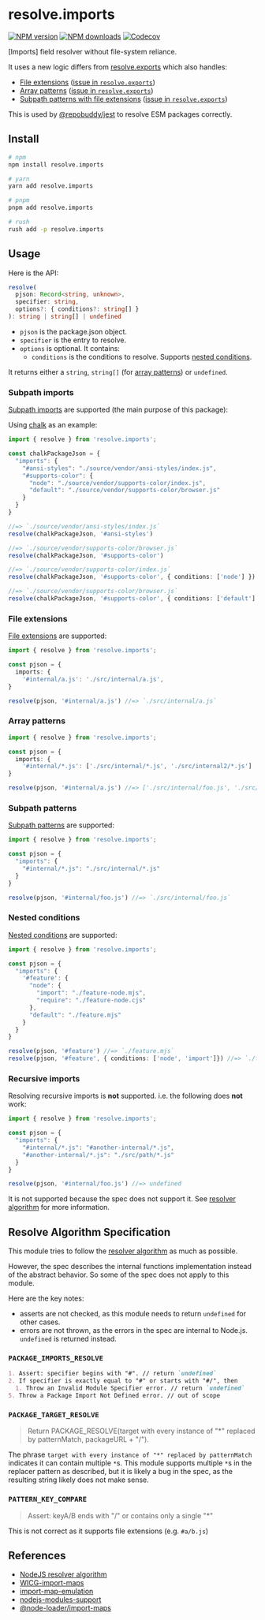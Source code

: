 # resolve.imports

[![NPM version][npm-image]][npm-url]
[![NPM downloads][downloads-image]][downloads-url]
[![Codecov][codecov-image]][codecov-url]

[Imports] field resolver without file-system reliance.

It uses a new logic differs from [resolve.exports] which also handles:

- [File extensions](#subpath-imports) ([issue in `resolve.exports`][file-extensions-issue])
- [Array patterns](#array-patterns) ([issue in `resolve.exports`][array-patterns-issue])
- [Subpath patterns with file extensions](#subpath-patterns) ([issue in `resolve.exports`][subpath-patterns-issue])

This is used by [@repobuddy/jest] to resolve ESM packages correctly.

## Install

```sh
# npm
npm install resolve.imports

# yarn
yarn add resolve.imports

# pnpm
pnpm add resolve.imports

# rush
rush add -p resolve.imports
```

## Usage

Here is the API:

```ts
resolve(
  pjson: Record<string, unknown>,
  specifier: string,
  options?: { conditions?: string[] }
): string | string[] | undefined
```

- `pjson` is the package.json object.
- `specifier` is the entry to resolve.
- `options` is optional. It contains:
  - `conditions` is the conditions to resolve. Supports [nested conditions](#nested-conditions).

It returns either a `string`, `string[]` (for [array patterns](#array-patterns)) or `undefined`.

### Subpath imports

[Subpath imports][subpath-imports] are supported (the main purpose of this package):

Using [chalk] as an example:

```ts
import { resolve } from 'resolve.imports';

const chalkPackageJson = {
  "imports": {
    "#ansi-styles": "./source/vendor/ansi-styles/index.js",
    "#supports-color": {
      "node": "./source/vendor/supports-color/index.js",
      "default": "./source/vendor/supports-color/browser.js"
    }
  }
}

//=> `./source/vendor/ansi-styles/index.js`
resolve(chalkPackageJson, '#ansi-styles')

//=> `./source/vendor/supports-color/browser.js`
resolve(chalkPackageJson, '#supports-color')

//=> `./source/vendor/supports-color/index.js`
resolve(chalkPackageJson, '#supports-color', { conditions: ['node'] })

//=> `./source/vendor/supports-color/browser.js`
resolve(chalkPackageJson, '#supports-color', { conditions: ['default'] })
```

### File extensions

[File extensions][file-extensions-issue] are supported:

```ts
import { resolve } from 'resolve.imports';

const pjson = {
  imports: {
    '#internal/a.js': './src/internal/a.js',
}

resolve(pjson, '#internal/a.js') //=> `./src/internal/a.js`
```

### Array patterns

```ts
import { resolve } from 'resolve.imports';

const pjson = {
  imports: {
    '#internal/*.js': ['./src/internal/*.js', './src/internal2/*.js']
}

resolve(pjson, '#internal/a.js') //=> ['./src/internal/foo.js', './src/internal2/foo.js']
```

### Subpath patterns

[Subpath patterns][subpath-patterns] are supported:

```ts
import { resolve } from 'resolve.imports';

const pjson = {
  "imports": {
    "#internal/*.js": "./src/internal/*.js"
  }
}

resolve(pjson, '#internal/foo.js') //=> `./src/internal/foo.js`
```

### Nested conditions

[Nested conditions](https://nodejs.org/api/packages.html#nested-conditions) are supported:

```ts
import { resolve } from 'resolve.imports';

const pjson = {
  "imports": {
    '#feature': {
      "node": {
        "import": "./feature-node.mjs",
        "require": "./feature-node.cjs"
      },
      "default": "./feature.mjs"
    }
  }
}

resolve(pjson, '#feature') //=> `./feature.mjs`
resolve(pjson, '#feature', { conditions: ['node', 'import']}) //=> `./feature-node.mjs`
```

### Recursive imports

Resolving recursive imports is **not** supported.
i.e. the following does **not** work:

```ts
import { resolve } from 'resolve.imports';

const pjson = {
  "imports": {
    "#internal/*.js": "#another-internal/*.js",
    "#another-internal/*.js": "./src/path/*.js"
  }
}

resolve(pjson, '#internal/foo.js') //=> undefined
```

It is not supported because the spec does not support it.
See [resolver algorithm][resolver-algorithm] for more information.

## Resolve Algorithm Specification

This module tries to follow the [resolver algorithm][resolver-algorithm] as much as possible.

However, the spec describes the internal functions implementation instead of the abstract behavior.
So some of the spec does not apply to this module.

Here are the key notes:

- asserts are not checked, as this module needs to return `undefined` for other cases.
- errors are not thrown, as the errors in the spec are internal to Node.js. `undefined` is returned instead.

### `PACKAGE_IMPORTS_RESOLVE`

```md
1. Assert: specifier begins with "#". // return `undefined`
2. If specifier is exactly equal to "#" or starts with "#/", then
  1. Throw an Invalid Module Specifier error. // return `undefined`
5. Throw a Package Import Not Defined error. // out of scope
```

### `PACKAGE_TARGET_RESOLVE`

> Return PACKAGE_RESOLVE(target with every instance of "*" replaced by patternMatch, packageURL + "/").

The phrase `target with every instance of "*" replaced by patternMatch` indicates it can contain multiple `*`s.
This module supports multiple `*`s in the replacer pattern as described,
but it is likely a bug in the spec, as the resulting string likely does not make sense.

### `PATTERN_KEY_COMPARE`

> Assert: keyA/B ends with "/" or contains only a single "*"

This is not correct as it supports file extensions (e.g. `#a/b.js`)

## References

- [NodeJS resolver algorithm][resolver-algorithm]
- [WICG-import-maps](https://github.com/WICG/import-maps)
- [import-map-emulation](https://nodejs.org/dist/latest-v17.x/docs/api/policy.html#example-import-maps-emulation)
- [nodejs-modules-support](https://github.com/nodejs/modules/issues/477)
- [@node-loader/import-maps](https://github.com/node-loader/node-loader-import-maps)

[@repobuddy/jest]: https://github.com/repobuddy/jest
[array-patterns-issue]: https://github.com/lukeed/resolve.exports/issues/17
[chalk]: https://github.com/chalk/chalk
[codecov-image]: https://codecov.io/gh/cyberuni/resolve.imports/branch/main/graph/badge.svg
[codecov-url]: https://codecov.io/gh/cyberuni/resolve.imports
[downloads-image]: https://img.shields.io/npm/dm/resolve.imports.svg?style=flat
[downloads-url]: https://npmjs.org/package/resolve.imports
[file-extensions-issue]: https://github.com/lukeed/resolve.exports/issues/22
[npm-image]: https://img.shields.io/npm/v/resolve.imports.svg?style=flat
[npm-url]: https://npmjs.org/package/resolve.imports
[resolve.exports]: https://github.com/lukeed/resolve.exports
[resolver-algorithm]: https://nodejs.org/api/esm.html#resolver-algorithm-specification
[subpath-imports]: https://nodejs.org/api/packages.html#subpath-imports
[subpath-patterns-issue]: https://github.com/lukeed/resolve.exports/issues/16
[subpath-patterns]: https://nodejs.org/api/packages.html#subpath-patterns

